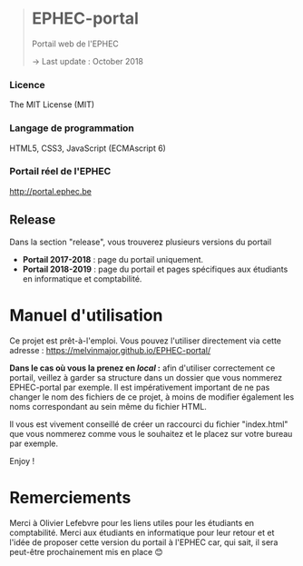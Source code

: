 ﻿># EPHEC-portal
>Portail web de l'EPHEC
>
>-> Last update : October 2018

### Licence
The MIT License (MIT)

### Langage de programmation
HTML5, CSS3, JavaScript (ECMAscript 6)

### Portail réel de l'EPHEC
http://portal.ephec.be

## Release
Dans la section "release", vous trouverez plusieurs versions du portail
- **Portail 2017-2018** : page du portail uniquement.
- **Portail 2018-2019** : page du portail et pages spécifiques aux étudiants en informatique et comptabilité.

# Manuel d'utilisation

Ce projet est prêt-à-l'emploi.
Vous pouvez l'utiliser directement via cette adresse : https://melvinmajor.github.io/EPHEC-portal/

**Dans le cas où vous la prenez en _local_ :**
afin d'utiliser correctement ce portail, veillez à garder sa structure dans un dossier que vous nommerez EPHEC-portal par exemple.
Il est impérativement important de ne pas changer le nom des fichiers de ce projet, à moins de modifier également les noms correspondant au sein même du fichier HTML.

Il vous est vivement conseillé de créer un raccourci du fichier "index.html" que vous nommerez comme vous le souhaitez et le placez sur votre bureau par exemple.

Enjoy !

Remerciements
==
Merci à Olivier Lefebvre pour les liens utiles pour les étudiants en comptabilité.
Merci aux étudiants en informatique pour leur retour et et l'idée de proposer cette version du portail à l'EPHEC car, qui sait, il sera peut-être prochainement mis en place 😊